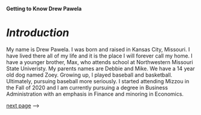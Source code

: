 **Getting to Know Drew Pawela**

# *Introduction*

My name is Drew Pawela. I was born and raised in Kansas City, Missouri. I have lived there all of my life and it is the place I will forever call my home. I have a younger brother, Max, who attends school at Northwestern Missouri State Univeristy. My parents names are Debbie and Mike. We have a 14 year old dog named Zoey. Growing up, I played baseball and basketball. Ultimately, pursuing baseball more seriously. I started attending Mizzou in the Fall of 2020 and I am currently pursuing a degree in Business Administration with an emphasis in Finance and minoring in Economics. 

[next page](Hobbies.md)
-->
